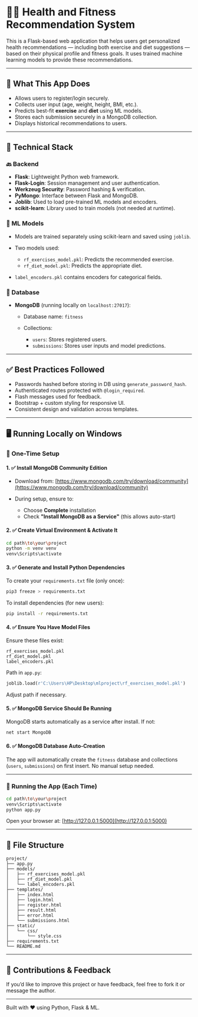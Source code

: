 # 🏋️‍♂️ Health and Fitness Recommendation System

This is a Flask-based web application that helps users get personalized health recommendations — including both exercise and diet suggestions — based on their physical profile and fitness goals. It uses trained machine learning models to provide these recommendations.

---

## 📌 What This App Does

* Allows users to register/login securely.
* Collects user input (age, weight, height, BMI, etc.).
* Predicts best-fit **exercise** and **diet** using ML models.
* Stores each submission securely in a MongoDB collection.
* Displays historical recommendations to users.

---

## 🧰 Technical Stack

### 🔙 Backend

* **Flask**: Lightweight Python web framework.
* **Flask-Login**: Session management and user authentication.
* **Werkzeug Security**: Password hashing & verification.
* **PyMongo**: Interface between Flask and MongoDB.
* **Joblib**: Used to load pre-trained ML models and encoders.
* **scikit-learn**: Library used to train models (not needed at runtime).

### 🧠 ML Models

* Models are trained separately using scikit-learn and saved using `joblib`.
* Two models used:

  * `rf_exercises_model.pkl`: Predicts the recommended exercise.
  * `rf_diet_model.pkl`: Predicts the appropriate diet.
* `label_encoders.pkl` contains encoders for categorical fields.

### 💾 Database

* **MongoDB** (running locally on `localhost:27017`):

  * Database name: `fitness`
  * Collections:

    * `users`: Stores registered users.
    * `submissions`: Stores user inputs and model predictions.

---

## ✅ Best Practices Followed

* Passwords hashed before storing in DB using `generate_password_hash`.
* Authenticated routes protected with `@login_required`.
* Flash messages used for feedback.
* Bootstrap + custom styling for responsive UI.
* Consistent design and validation across templates.

---

## 🖥️ Running Locally on Windows

### 🔧 One-Time Setup

#### 1. ✅ Install MongoDB Community Edition

* Download from: [https://www.mongodb.com/try/download/community](https://www.mongodb.com/try/download/community)
* During setup, ensure to:

  * Choose **Complete** installation
  * Check **"Install MongoDB as a Service"** (this allows auto-start)

#### 2. ✅ Create Virtual Environment & Activate It

```bash
cd path\to\your\project
python -m venv venv
venv\Scripts\activate
```

#### 3. ✅ Generate and Install Python Dependencies

To create your `requirements.txt` file (only once):

```bash
pip3 freeze > requirements.txt
```

To install dependencies (for new users):

```bash
pip install -r requirements.txt
```

#### 4. ✅ Ensure You Have Model Files

Ensure these files exist:

```
rf_exercises_model.pkl
rf_diet_model.pkl
label_encoders.pkl
```

Path in `app.py`:

```python
joblib.load(r'C:\Users\HP\Desktop\mlproject\rf_exercises_model.pkl')
```

Adjust path if necessary.

#### 5. ✅ MongoDB Service Should Be Running

MongoDB starts automatically as a service after install. If not:

```bash
net start MongoDB
```

#### 6. ✅ MongoDB Database Auto-Creation

The app will automatically create the `fitness` database and collections (`users`, `submissions`) on first insert. No manual setup needed.

---

### 🚀 Running the App (Each Time)

```bash
cd path\to\your\project
venv\Scripts\activate
python app.py
```

Open your browser at: [http://127.0.0.1:5000](http://127.0.0.1:5000)

---

## 📂 File Structure

```
project/
├── app.py
├── models/
│   ├── rf_exercises_model.pkl
│   ├── rf_diet_model.pkl
│   └── label_encoders.pkl
├── templates/
│   ├── index.html
│   ├── login.html
│   ├── register.html
│   ├── result.html
│   ├── error.html
│   └── submissions.html
├── static/
│   └── css/
│       └── style.css
├── requirements.txt
└── README.md
```

---

## 🤝 Contributions & Feedback

If you’d like to improve this project or have feedback, feel free to fork it or message the author.

---

Built with ❤️ using Python, Flask & ML.
